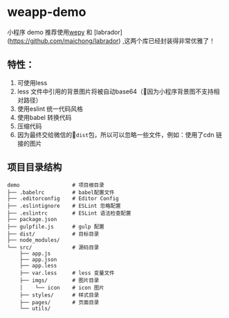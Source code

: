 # weapp-demo

小程序 demo
推荐使用[wepy](https://github.com/wepyjs/wepy) 和 [labrador] (https://github.com/maichong/labrador) ,这两个库已经封装得非常优雅了！

## 特性：
1. 可使用less
2. less 文件中引用的背景图片将被自动base64（因为小程序背景图不支持相对路径）
3. 使用eslint 统一代码风格
4. 使用babel 转换代码
5. 压缩代码
6. 因为最终交给微信的`dist`包，所以可以忽略一些文件，例如：使用了cdn 链接的图片

## 项目目录结构
```
demo                 # 项目根目录
├── .babelrc         # babel配置文件
├── .editorconfig    # Editor Config
├── .eslintignore    # ESLint 忽略配置
├── .eslintrc        # ESLint 语法检查配置
├── package.json
├── gulpfile.js      # gulp 配置
├── dist/            # 目标目录
├── node_modules/
└── src/             # 源码目录
    ├── app.js
    ├── app.json
    ├── app.less
    ├── var.less     # less 变量文件
    ├── imgs/        # 图片目录
    │    └── icon    # icon 图片
    ├── styles/      # 样式目录
    ├── pages/       # 页面目录
    └── utils/
```
